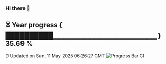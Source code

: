 ### Hi there 👋
⏳ Year progress { ██████████▁▁▁▁▁▁▁▁▁▁▁▁▁▁▁▁▁▁▁▁ } 35.69 %
---
⏰ Updated on Sun, 11 May 2025 06:26:27 GMT
![Progress Bar CI](https://github.com/liununu/liununu/workflows/Progress%20Bar%20CI/badge.svg)
